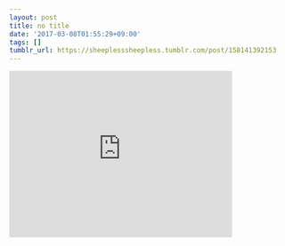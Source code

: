 ```yaml
---
layout: post
title: no title
date: '2017-03-08T01:55:29+09:00'
tags: []
tumblr_url: https://sheeplesssheepless.tumblr.com/post/158141392153
---
```

<iframe width="400" height="300" id="youtube_iframe" src="https://www.youtube.com/embed/Cm4fk2bZbno?feature=oembed&amp;enablejsapi=1&amp;origin=https://safe.txmblr.com&amp;wmode=opaque" frameborder="0" allow="accelerometer; autoplay; encrypted-media; gyroscope; picture-in-picture" allowfullscreen></iframe>  
